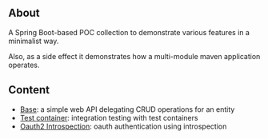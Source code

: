 ## About

A Spring Boot-based POC collection to demonstrate various features in a minimalist way.

Also, as a side effect it demonstrates how a multi-module maven application operates.

## Content

- [Base](base/README.md): a simple web API delegating CRUD operations for an entity
- [Test container](test-container/README.md): integration testing with test containers
- [Oauth2 Introspection](oauth2-introspection/README.md): oauth authentication using introspection
